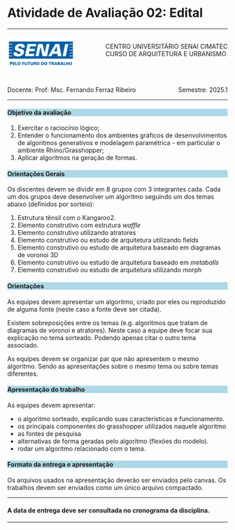 # Atividade de Avaliação 02: Edital 

-----

<div style= "align: top;">

<span style="float: left;">
<img src="../../../figs_gerais/senai_logo.png" width="150">

</span>
<span style="float: right;"><br>
CENTRO UNIVERSITÁRIO SENAI CIMATEC <br>
CURSO DE ARQUITETURA E URBANISMO

</span>


</div>

<br><br><br><br><br><br>


<div>
    <span style="float: left;">Docente: Prof: Msc. Fernando Ferraz Ribeiro</span>
    <span style="float: right;">Semestre: 2025.1</span>
</div>

<br>

---


<h4 style="background : lightblue;">

Objetivo da avaliação

</h4>

1. Exercitar o raciocínio lógico;
2. Entender o funcionamento dos ambientes gráficos de desenvolvimentos de algoritmos generativos e modelagem paramétrica - em particular o ambiente Rhino/Grasshopper;
3. Aplicar algoritmos na geração de formas.

<h4 style="background:lightblue">
Orientações Gerais
</h4>

Os discentes devem se dividir em 8 grupos com 3 integrantes cada. Cada um dos grupos deve desenvolver um algoritmo seguindo um dos temas abaixo (definidos por sorteio):

  1. Estrutura tênsil com o Kangaroo2.
  1. Elemento construtivo com estrutura *waffle*
  1. Elemento construtivo utilizando atratores
  1. Elemento construtivo ou estudo de arquitetura utilizando fields
  1. Elemento construtivo ou estudo de arquitetura baseado em diagramas de voronoi 3D
  1. Elemento construtivo ou estudo de arquitetura baseado em *metaballs*
  1. Elemento construtivo ou estudo de arquitetura utilizando morph

<h4 style="background:lightblue">
Orientações
</h4>

As equipes devem apresentar um algoritmo, criado por eles ou reproduzido de alguma fonte (neste caso a fonte deve ser citada).

Existem sobreposições entre os temas (e.g. algoritmos que tratam de diagramas de voronoi e atratores). Neste caso a equipe deve focar sua explicação no tema sorteado. Podendo apenas citar o outro tema associado.

As equipes devem se organizar par que não apresentem o mesmo algoritmo. Sendo as apresentações sobre o mesmo tema ou sobre temas diferentes.

<h4 style="background:lightblue">
Apresentação do trabalho
</h4>

As equipes devem apresentar:

- o algoritmo sorteado, explicando suas características e funcionamento.
- os principais componentes do grasshopper utilizados naquele algoritmo
- as fontes de pesquisa
- alternativas de forma geradas pelo algoritmo (flexões do modelo).
- rodar um algoritmo relacionado com o tema.


<h4 style="background:lightblue"> Formato da entrega e apresentação</h4>
  Os arquivos usados na apresentação deverão ser enviados pelo canvas.
  Os trabalhos devem ser enviados como um único arquivo compactado.

_______________

#### A data de entrega deve ser consultada no cronograma da disciplina.


_______________